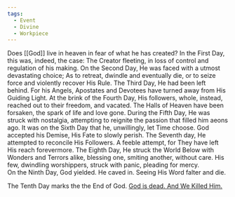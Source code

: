```yaml
---
tags:
  - Event
  - Divine
  - Workpiece
---
```

Does [[God]] live in heaven in fear of what he has created?
In the First Day, this was, indeed, the case: The Creator fleeting, in loss of control and regulation of his making. 
On the Second Day, He was faced with a utmost devastating choice; As to retreat, dwindle and eventually die, or to seize force and violently recover His Rule. 
The Third Day, He had been left behind. For his Angels, Apostates and Devotees have turned away from His Guiding Light. 
At the brink of the Fourth Day, His followers, whole, instead, reached out to their freedom, and vacated. The Halls of Heaven have been forsaken, the spark of life and love gone. 
During the Fifth Day, He was struck with nostalgia, attempting to reignite the passion that filled him aeons ago. 
It was on the Sixth Day that he, unwillingly, let Time choose. God accepted his Demise, His Fate to slowly perish. 
The Seventh day, He attempted to reconcile His Followers. A feeble attempt, for They have left His reach forevermore. 
The Eighth Day, He struck the World Below with Wonders and Terrors alike, blessing one, smiting another, without care. His few, dwindling worshippers, struck with panic, pleading for mercy.  
On the Ninth Day, God yielded. He caved in. Seeing His Word falter and die. 

The Tenth Day marks the the End of God. 
[God is dead. And We Killed Him. ](Theophagy.md)
